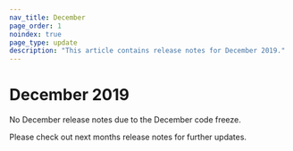 ```yaml
---
nav_title: December
page_order: 1
noindex: true
page_type: update
description: "This article contains release notes for December 2019."
---
```


# December 2019

No December release notes due to the December code freeze.

Please check out next months release notes for further updates.